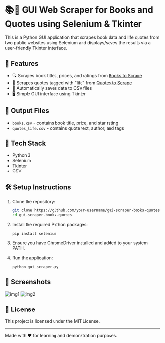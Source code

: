 # 📚📝 GUI Web Scraper for Books and Quotes using Selenium & Tkinter

This is a Python GUI application that scrapes book data and life quotes from two public websites using Selenium and displays/saves the results via a user-friendly Tkinter interface.

## 🚀 Features

- 🔍 Scrapes book titles, prices, and ratings from [Books to Scrape](https://books.toscrape.com/)
- 🧠 Scrapes quotes tagged with "life" from [Quotes to Scrape](https://quotes.toscrape.com/)
- 💾 Automatically saves data to CSV files
- 🖥️ Simple GUI interface using Tkinter

## 📂 Output Files

- `books.csv` - contains book title, price, and star rating
- `quotes_life.csv` - contains quote text, author, and tags

## 🔧 Tech Stack

- Python 3
- Selenium
- Tkinter
- CSV

## 🛠️ Setup Instructions

1. Clone the repository:
   ```bash
   git clone https://github.com/your-username/gui-scraper-books-quotes.git
   cd gui-scraper-books-quotes
   ```

2. Install the required Python packages:
   ```bash
   pip install selenium
   ```

3. Ensure you have ChromeDriver installed and added to your system PATH.

4. Run the application:
   ```bash
   python gui_scraper.py
   ```

## 📸 Screenshots

![img1](https://github.com/user-attachments/assets/0df7d000-7fd6-4836-872c-f23c77596ed8)
![img2](https://github.com/user-attachments/assets/6969b363-9fbf-40d3-a4c4-aa0b906de1f8)



## 📜 License

This project is licensed under the MIT License.

---

Made with ❤️ for learning and demonstration purposes.
